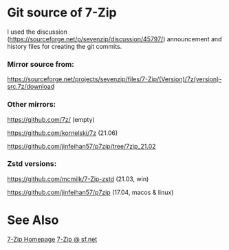 # Git source of 7-Zip

I used the discussion (https://sourceforge.net/p/sevenzip/discussion/45797/) announcement and history files for creating the git commits.

### Mirror source from:
https://sourceforge.net/projects/sevenzip/files/7-Zip/(Version)/7z(version)-src.7z/download

### Other mirrors:
https://github.com/7z/ (empty)

https://github.com/kornelski/7z (21.06)

https://github.com/jinfeihan57/p7zip/tree/7zip_21.02

### Zstd versions:
https://github.com/mcmilk/7-Zip-zstd (21.03, win)

https://github.com/jinfeihan57/p7zip (17.04, macos & linux)

# See Also

[7-Zip Homepage](https://www.7-zip.org/)
[7-Zip @ sf.net](https://sourceforge.net/p/sevenzip/)
